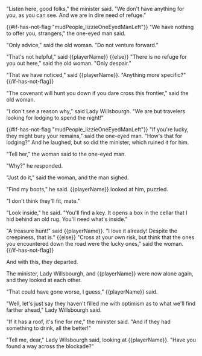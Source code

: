 "Listen here, good folks," the minister said. "We don't have anything for you, as you can see. And we are in dire need of refuge."

{{#if-has-not-flag "mudPeople_lizzieOneEyedManLeft"}}
"We have nothing to offer you, strangers," the one-eyed man said.

"Only advice," said the old woman. "Do not venture forward."

"That's not helpful," said {{playerName}}
{{else}}
"There is no refuge for you out here," said the old woman. "Only despair."

"That we have noticed," said {{playerName}}. "Anything more specific?"
{{/if-has-not-flag}}

"The covenant will hunt you down if you dare cross this frontier," said the old woman.

"I don't see a reason why," said Lady Willsbourgh. "We are but travelers looking for lodging to spend the night!"

{{#if-has-not-flag "mudPeople_lizzieOneEyedManLeft"}}
"If you're lucky, they might bury your remains," said the one-eyed man. "How's that for lodging?" And he laughed, but so did the minister, which ruined it for him.

"Tell her," the woman said to the one-eyed man.

"Why?" he responded.

"Just do it," said the woman, and the man sighed.

"Find my boots," he said. {{playerName}} looked at him, puzzled.

"I don't think they'll fit, mate."

"Look inside," he said. "You'll find a key. It opens a box in the cellar that I hid behind an old rug. You'll need what's inside."

"A treasure hunt!" said {{playerName}}. "I love it already! Despite the creepiness, that is."
{{else}}
"Cross at your own risk, but think that the ones you encountered down the road were the lucky ones," said the woman.
{{/if-has-not-flag}}

And with this, they departed.

The minister, Lady Willsbourgh, and {{playerName}} were now alone again, and they looked at each other.

"That could have gone worse, I guess," {{playerName}} said.

"Well, let's just say they haven't filled me with optimism as to what we'll find farther ahead," Lady Willsbourgh said.

"If it has a roof, it's fine for me," the minister said. "And if they had something to drink, all the better!"

"Tell me, dear," Lady Wilsbourgh said, looking at {{playerName}}. "Have you found a way across the blockade?"
